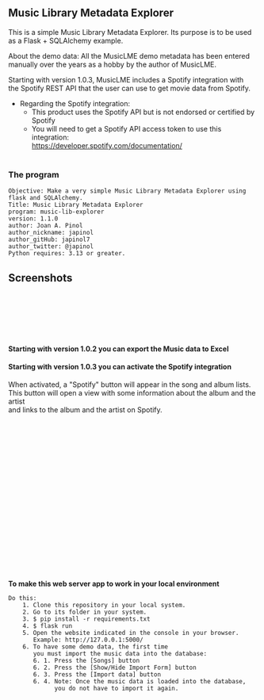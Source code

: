 ## Music Library Metadata Explorer
This is a simple Music Library Metadata Explorer.
Its purpose is to be used as a Flask + SQLAlchemy example. 

About the demo data: All the MusicLME demo metadata has been entered <br>
manually over the years as a hobby by the author of MusicLME. 

Starting with version 1.0.3, MusicLME includes a Spotify integration with <br> 
the Spotify REST API that the user can use to get movie data from Spotify.
* Regarding the Spotify integration:
  * This product uses the Spotify API but is not endorsed or certified by Spotify
  * You will need to get a Spotify API access token to use this integration: <br>
    https://developer.spotify.com/documentation/
<br> <br>


### The program 

	Objective: Make a very simple Music Library Metadata Explorer using flask and SQLAlchemy.
    Title: Music Library Metadata Explorer
	program: music-lib-explorer
	version: 1.1.0
	author: Joan A. Pinol
	author_nickname: japinol
	author_gitHub: japinol7
	author_twitter: @japinol
	Python requires: 3.13 or greater.


## Screenshots

<img src="screenshots/screenshot01.png" alt=""> <br/> <br/>
<img src="screenshots/screenshot02.png" alt=""> <br/> <br/>
<img src="screenshots/screenshot03.png" alt=""> <br/> <br/>
<img src="screenshots/screenshot04.png" alt=""> <br/> <br/>
<img src="screenshots/screenshot05.png" alt=""> <br/> <br/>

#### Starting with version 1.0.2 you can export the Music data to Excel

#### Starting with version 1.0.3 you can activate the Spotify integration

When activated, a "Spotify" button will appear in the song and album lists. <br>
This button will open a view with some information about the album and the artist <br>
and links to the album and the artist on Spotify.

<img src="screenshots/screenshot06.png" alt=""> <br/> <br/>
<img src="screenshots/screenshot07.png" alt=""> <br/> <br/>
<img src="screenshots/screenshot08.png" alt=""> <br/> <br/>
<img src="screenshots/screenshot09.png" alt=""> <br/> <br/>
<img src="screenshots/screenshot10.png" alt=""> <br/> <br/>
<img src="screenshots/screenshot11.png" alt=""> <br/> <br/>
<img src="screenshots/screenshot12.png" alt=""> <br/> <br/>
<img src="screenshots/screenshot13.png" alt=""> <br/> <br/>
<img src="screenshots/screenshot14.png" alt=""> <br/> <br/>
<img src="screenshots/screenshot15.png" alt=""> <br/> <br/>
<img src="screenshots/screenshot16.png" alt=""> <br/> <br/>
<img src="screenshots/screenshot17.png" alt=""> <br/> <br/>
<img src="screenshots/screenshot18.png" alt=""> <br/> <br/>
<img src="screenshots/screenshot19.png" alt=""> <br/> <br/>
<img src="screenshots/screenshot20.png" alt=""> <br/> <br/>
<img src="screenshots/screenshot21.png" alt=""> <br/> <br/>
<img src="screenshots/screenshot22.png" alt=""> <br/> <br/>
<br>


**To make this web server app to work in your local environment**

	Do this:
	    1. Clone this repository in your local system.
	    2. Go to its folder in your system.
	    3. $ pip install -r requirements.txt
	    4. $ flask run
	    5. Open the website indicated in the console in your browser.
	       Example: http://127.0.0.1:5000/
	    6. To have some demo data, the first time 
	       you must import the music data into the database:
	       6. 1. Press the [Songs] button
	       6. 2. Press the [Show/Hide Import Form] button
	       6. 3. Press the [Import data] button
	       6. 4. Note: Once the music data is loaded into the database,
	             you do not have to import it again.
 